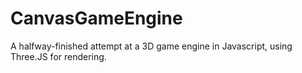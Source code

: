 # CanvasGameEngine

A halfway-finished attempt at a 3D game engine in Javascript, using Three.JS for rendering.
